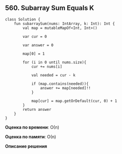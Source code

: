 ## 560. Subarray Sum Equals K

```
class Solution {
    fun subarraySum(nums: IntArray, k: Int): Int {
        val map = mutableMapOf<Int, Int>()
        
        var cur = 0
        
        var answer = 0
        
        map[0] = 1
        
        for (i in 0 until nums.size){
            cur += nums[i]
            
            val needed = cur - k
            
            if (map.contains(needed)){
                answer += map[needed]!!
            }
            
            map[cur] = map.getOrDefault(cur, 0) + 1
        }
        return answer
    }
}

```

**Оценка по времени**: О(n)


**Оценка по памяти**: О(n)


**Описание решения**
```

```